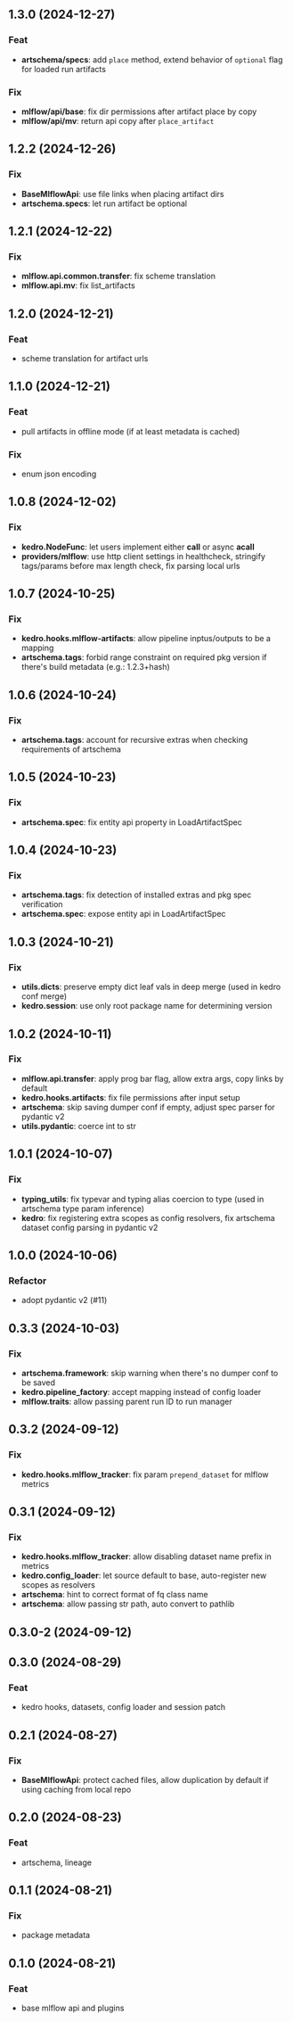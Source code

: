 ## 1.3.0 (2024-12-27)

### Feat

- **artschema/specs**: add `place` method, extend behavior of `optional` flag for loaded run artifacts

### Fix

- **mlflow/api/base**: fix dir permissions after artifact place by copy
- **mlflow/api/mv**: return api copy after `place_artifact`

## 1.2.2 (2024-12-26)

### Fix

- **BaseMlflowApi**: use file links when placing artifact dirs
- **artschema.specs**: let run artifact be optional

## 1.2.1 (2024-12-22)

### Fix

- **mlflow.api.common.transfer**: fix scheme translation
- **mlflow.api.mv**: fix list_artifacts

## 1.2.0 (2024-12-21)

### Feat

- scheme translation for artifact urls

## 1.1.0 (2024-12-21)

### Feat

- pull artifacts in offline mode (if at least metadata is cached)

### Fix

- enum json encoding

## 1.0.8 (2024-12-02)

### Fix

- **kedro.NodeFunc**: let users implement either __call__ or async __acall__
- **providers/mlflow**: use http client settings in healthcheck, stringify tags/params before max length check, fix parsing local urls

## 1.0.7 (2024-10-25)

### Fix

- **kedro.hooks.mlflow-artifacts**: allow pipeline inptus/outputs to be a mapping
- **artschema.tags**: forbid range constraint on required pkg version if there's build metadata (e.g.: 1.2.3+hash)

## 1.0.6 (2024-10-24)

### Fix

- **artschema.tags**: account for recursive extras when checking requirements of artschema

## 1.0.5 (2024-10-23)

### Fix

- **artschema.spec**: fix entity api property in LoadArtifactSpec

## 1.0.4 (2024-10-23)

### Fix

- **artschema.tags**: fix detection of installed extras and pkg spec verification
- **artschema.spec**: expose entity api in LoadArtifactSpec

## 1.0.3 (2024-10-21)

### Fix

- **utils.dicts**: preserve empty dict leaf vals in deep merge (used in kedro conf merge)
- **kedro.session**: use only root package name for determining version

## 1.0.2 (2024-10-11)

### Fix

- **mlflow.api.transfer**: apply prog bar flag, allow extra args, copy links by default
- **kedro.hooks.artifacts**: fix file permissions after input setup
- **artschema**: skip saving dumper conf if empty, adjust spec parser for pydantic v2
- **utils.pydantic**: coerce int to str

## 1.0.1 (2024-10-07)

### Fix

- **typing_utils**: fix typevar and typing alias coercion to type (used in artschema type param inference)
- **kedro**: fix registering extra scopes as config resolvers, fix artschema dataset config parsing in pydantic v2

## 1.0.0 (2024-10-06)

### Refactor

- adopt pydantic v2 (#11)

## 0.3.3 (2024-10-03)

### Fix

- **artschema.framework**: skip warning when there's no dumper conf to be saved
- **kedro.pipeline_factory**: accept mapping instead of config loader
- **mlflow.traits**: allow passing parent run ID to run manager

## 0.3.2 (2024-09-12)

### Fix

- **kedro.hooks.mlflow_tracker**: fix param `prepend_dataset` for mlflow metrics

## 0.3.1 (2024-09-12)

### Fix

- **kedro.hooks.mlflow_tracker**: allow disabling dataset name prefix in metrics
- **kedro.config_loader**: let source default to base, auto-register new scopes as resolvers
- **artschema**: hint to correct format of fq class name
- **artschema**: allow passing str path, auto convert to pathlib

## 0.3.0-2 (2024-09-12)

## 0.3.0 (2024-08-29)

### Feat

- kedro hooks, datasets, config loader and session patch

## 0.2.1 (2024-08-27)

### Fix

- **BaseMlflowApi**: protect cached files, allow duplication by default if using caching from local repo

## 0.2.0 (2024-08-23)

### Feat

- artschema, lineage

## 0.1.1 (2024-08-21)

### Fix

- package metadata

## 0.1.0 (2024-08-21)

### Feat

- base mlflow api and plugins
